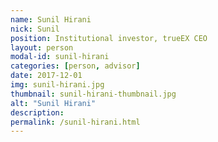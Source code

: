 ```yaml
---
name: Sunil Hirani
nick: Sunil
position: Institutional investor, trueEX CEO
layout: person
modal-id: sunil-hirani
categories: [person, advisor]
date: 2017-12-01
img: sunil-hirani.jpg
thumbnail: sunil-hirani-thumbnail.jpg
alt: "Sunil Hirani"
description: 
permalink: /sunil-hirani.html
---
```

